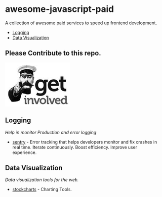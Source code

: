 # awesome-javascript-paid

A collection of awesome paid services to speed up frontend development.

* [Logging](#logging)
* [Data Visualization](#data-visualization)

## Please Contribute to this repo.

![Please fork and add more links](get-involved.jpeg)


## Logging
*Help in monitor Production and error logging*

* [sentry](https://sentry.io/pricing/) - Error tracking that helps developers monitor and fix crashes in real time. Iterate continuously. Boost efficiency. Improve user experience.

## Data Visualization
*Data visualization tools for the web.*

* [stockcharts](https://stockcharts.com/) - Charting Tools.



